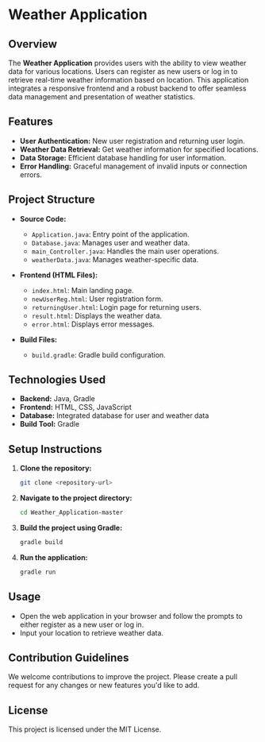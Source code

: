 # Weather Application

## Overview
The **Weather Application** provides users with the ability to view weather data for various locations. Users can register as new users or log in to retrieve real-time weather information based on location. This application integrates a responsive frontend and a robust backend to offer seamless data management and presentation of weather statistics.

## Features
- **User Authentication:** New user registration and returning user login.
- **Weather Data Retrieval:** Get weather information for specified locations.
- **Data Storage:** Efficient database handling for user information.
- **Error Handling:** Graceful management of invalid inputs or connection errors.
  
## Project Structure
- **Source Code:**
  - `Application.java`: Entry point of the application.
  - `Database.java`: Manages user and weather data.
  - `main_Controller.java`: Handles the main user operations.
  - `weatherData.java`: Manages weather-specific data.
  
- **Frontend (HTML Files):**
  - `index.html`: Main landing page.
  - `newUserReg.html`: User registration form.
  - `returningUser.html`: Login page for returning users.
  - `result.html`: Displays the weather data.
  - `error.html`: Displays error messages.

- **Build Files:**
  - `build.gradle`: Gradle build configuration.

## Technologies Used
- **Backend:** Java, Gradle
- **Frontend:** HTML, CSS, JavaScript
- **Database:** Integrated database for user and weather data
- **Build Tool:** Gradle

## Setup Instructions
1. **Clone the repository:**
   ```bash
   git clone <repository-url>
   ```
2. **Navigate to the project directory:**
   ```bash
   cd Weather_Application-master
   ```
3. **Build the project using Gradle:**
   ```bash
   gradle build
   ```
4. **Run the application:**
   ```bash
   gradle run
   ```

## Usage
- Open the web application in your browser and follow the prompts to either register as a new user or log in.
- Input your location to retrieve weather data.

## Contribution Guidelines
We welcome contributions to improve the project. Please create a pull request for any changes or new features you'd like to add.

## License
This project is licensed under the MIT License.
